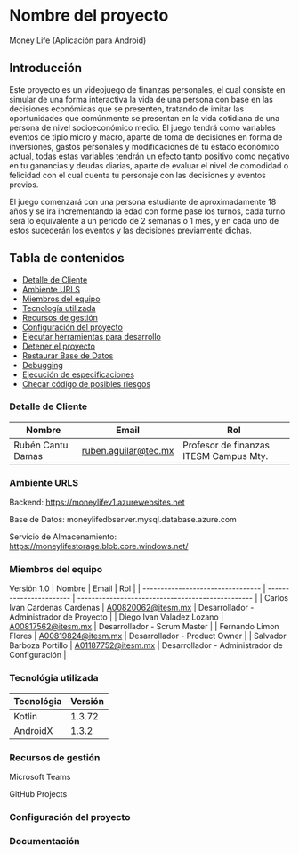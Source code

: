 # Nombre del proyecto

Money Life (Aplicación para Android)
## Introducción

Este proyecto es un videojuego de finanzas personales, el cual consiste en simular de una forma interactiva la vida de una persona con base en las decisiones económicas que se presenten, tratando de imitar las oportunidades que comúnmente se presentan en la vida cotidiana de una persona de nivel socioeconómico medio. El juego tendrá como variables eventos de tipio micro y macro, aparte de toma de decisiones en forma de inversiones, gastos personales y modificaciones de tu estado económico actual, todas estas variables tendrán un efecto tanto positivo como negativo en tu ganancias y deudas diarias, aparte de evaluar el nivel de comodidad o felicidad con el cual cuenta tu personaje con las decisiones y eventos previos.

El juego comenzará con una persona estudiante de aproximadamente 18 años y se ira incrementando la edad con forme pase los turnos, cada turno será lo equivalente a un periodo de 2 semanas o 1 mes, y en cada uno de estos sucederán los eventos y las decisiones previamente dichas.


## Tabla de contenidos

* [Detalle de Cliente](#client-details)
* [Ambiente URLS](#environment-urls)
* [Miembros del equipo](#team-members)
* [Tecnología utilizada](#technology-stack)
* [Recursos de gestión](#management-resources)
* [Configuración del proyecto](#setup-the-project)
* [Ejecutar herramientas para desarrollo](#running-the-stack-for-development)
* [Detener el proyecto](#stop-the-project)
* [Restaurar Base de Datos](#restoring-the-database)
* [Debugging](#debugging)
* [Ejecución de especificaciones](#running-specs)
* [Checar código de posibles riesgos](#checking-code-for-potential-issues)

### Detalle de Cliente

| Nombre                         | Email                | Rol                                                                                |
| ------------------------------ | -------------------- | ---------------------------------------------------------------------------------- |
| Rubén Cantu Damas | ruben.aguilar@tec.mx | Profesor de finanzas ITESM Campus Mty. |

### Ambiente URLS

Backend: https://moneylifev1.azurewebsites.net

Base de Datos: moneylifedbserver.mysql.database.azure.com

Servicio de Almacenamiento: https://moneylifestorage.blob.core.windows.net/

### Miembros del equipo

Versión 1.0
| Nombre                            | Email                   | Rol                                               |
| --------------------------------- | ----------------------- | ------------------------------------------------- |
| Carlos Ivan Cardenas Cardenas     | A00820062@itesm.mx      | Desarrollador - Administrador de Proyecto         |
| Diego Ivan Valadez Lozano         | A00817562@itesm.mx      | Desarrollador - Scrum Master                      |
| Fernando Limon Flores             | A00819824@itesm.mx      | Desarrollador - Product Owner                     |
| Salvador Barboza Portillo         | A01187752@itesm.mx      | Desarrollador - Administrador de Configuración    |


### Tecnológia utilizada

| Tecnológia      | Versión      |
| --------------- | ------------ |
| Kotlin          | 1.3.72       |
| AndroidX        | 1.3.2        |

### Recursos de gestión

Microsoft Teams

GitHub Projects

### Configuración del proyecto
### Documentación

